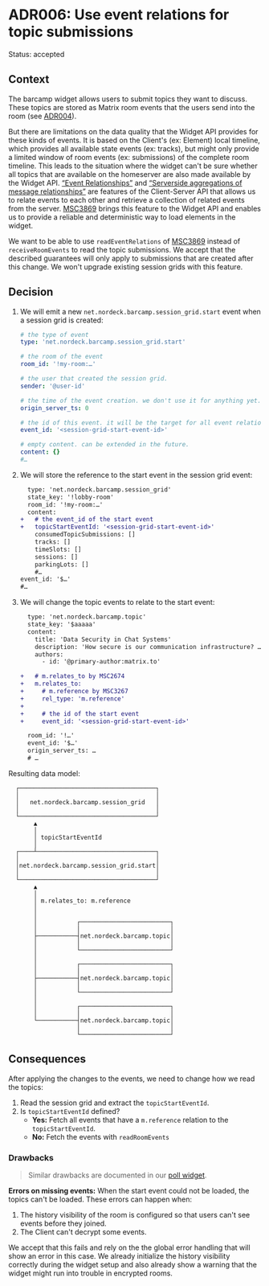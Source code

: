 # ADR006: Use event relations for topic submissions

Status: accepted

<!-- These documents have names that are short noun phrases. For example, "ADR001: Deployment on Ruby on Rails 3.0.10" or "ADR009: LDAP for Multitenant Integration" -->

## Context

<!--
This section describes the forces at play, including technological, political, social, and project local. These forces are probably in tension, and should be called out as such. The language in this section is value-neutral. It is simply describing facts. -->

The barcamp widget allows users to submit topics they want to discuss.
These topics are stored as Matrix room events that the users send into the room (see [ADR004][adr004]).

But there are limitations on the data quality that the Widget API provides for these kinds of events.
It is based on the Client's (ex: Element) local timeline, which provides all available state events (ex: tracks), but might only provide a limited window of room events (ex: submissions) of the complete room timeline.
This leads to the situation where the widget can't be sure whether all topics that are available on the homeserver are also made available by the Widget API.
[“Event Relationships”][msc2674-relationships] and [“Serverside aggregations of message relationships”][msc2675-relation-server-aggregation] are features of the Client-Server API that allows us to relate events to each other and retrieve a collection of related events from the server.
[MSC3869][msc3869-widget-api-relations] brings this feature to the Widget API and enables us to provide a reliable and deterministic way to load elements in the widget.

We want to be able to use `readEventRelations` of [MSC3869][msc3869-widget-api-relations] instead of `receiveRoomEvents` to read the topic submissions.
We accept that the described guarantees will only apply to submissions that are created after this change.
We won't upgrade existing session grids with this feature.

## Decision

<!-- This section describes our response to these forces. It is stated in full sentences, with active voice. "We will ..." -->

1. We will emit a new `net.nordeck.barcamp.session_grid.start` event when a session grid is created:

   ```yaml
   # the type of event
   type: 'net.nordeck.barcamp.session_grid.start'

   # the room of the event
   room_id: '!my-room:…'

   # the user that created the session grid.
   sender: '@user-id'

   # the time of the event creation. we don't use it for anything yet.
   origin_server_ts: 0

   # the id of this event. it will be the target for all event relations.
   event_id: '<session-grid-start-event-id>'

   # empty content. can be extended in the future.
   content: {}
   #…
   ```

2. We will store the reference to the start event in the session grid event:

   ```diff
     type: 'net.nordeck.barcamp.session_grid'
     state_key: '!lobby-room'
     room_id: '!my-room:…'
     content:
   +   # the event_id of the start event
   +   topicStartEventId: '<session-grid-start-event-id>'
       consumedTopicSubmissions: []
       tracks: []
       timeSlots: []
       sessions: []
       parkingLots: []
       #…
   event_id: '$…'
   #…
   ```

3. We will change the topic events to relate to the start event:

   ```diff
     type: 'net.nordeck.barcamp.topic'
     state_key: '$aaaaa'
     content:
       title: 'Data Security in Chat Systems'
       description: 'How secure is our communication infrastructure? …'
       authors:
         - id: '@primary-author:matrix.to'

   +   # m.relates_to by MSC2674
   +   m.relates_to:
   +     # m.reference by MSC3267
   +     rel_type: 'm.reference'
   +
   +     # the id of the start event
   +     event_id: '<session-grid-start-event-id>'

     room_id: '!…'
     event_id: '$…'
     origin_server_ts: …
     # …
   ```

Resulting data model:

```
  ┌──────────────────────────────────────┐
  │                                      │
  │   net.nordeck.barcamp.session_grid   │
  │                                      │
  └──────────────────────────────────────┘
       ▲
       │
       │ topicStartEventId
       │
  ┌────┴─────────────────────────────────┐
  │                                      │
  │net.nordeck.barcamp.session_grid.start│
  │                                      │
  └──────────────────────────────────────┘
       ▲
       │
       │ m.relates_to: m.reference
       │
       │
       │           ┌─────────────────────────┐
       │           │                         │
       ├───────────┤net.nordeck.barcamp.topic│
       │           │                         │
       │           └─────────────────────────┘
       │
       │           ┌─────────────────────────┐
       │           │                         │
       ├───────────┤net.nordeck.barcamp.topic│
       │           │                         │
       │           └─────────────────────────┘
       │
       │           ┌─────────────────────────┐
       │           │                         │
       └───────────┤net.nordeck.barcamp.topic│
                   │                         │
                   └─────────────────────────┘
```

## Consequences

<!-- This section describes the resulting context, after applying the decision. All consequences should be listed here, not just the "positive" ones. A particular decision may have positive, negative, and neutral consequences, but all of them affect the team and project in the future. -->

After applying the changes to the events, we need to change how we read the topics:

1. Read the session grid and extract the `topicStartEventId`.
2. Is `topicStartEventId` defined?
   - **Yes:** Fetch all events that have a `m.reference` relation to the `topicStartEventId`.
   - **No:** Fetch the events with `readRoomEvents`

### Drawbacks

> Similar drawbacks are documented in our [poll widget][poll-widget-relations-adr-consequences].

**Errors on missing events:**
When the start event could not be loaded, the topics can't be loaded.
These errors can happen when:

1. The history visibility of the room is configured so that users can't see events before they joined.
2. The Client can't decrypt some events.

We accept that this fails and rely on the the global error handling that will show an error in this case.
We already initialize the history visibility correctly during the widget setup and also already show a warning that the widget might run into trouble in encrypted rooms.

<!-- This template is taken from a blog post by Michael Nygard http://thinkrelevance.com/blog/2011/11/15/documenting-architecture-decisions -->

[adr004]: ./adr004-polls-without-duration.md
[msc2674-relationships]: https://github.com/matrix-org/matrix-spec-proposals/pull/2674
[msc2675-relation-server-aggregation]: https://github.com/matrix-org/matrix-spec-proposals/pull/2675
[msc3869-widget-api-relations]: https://github.com/matrix-org/matrix-spec-proposals/pull/3869
[poll-widget-relations-adr-consequences]: https://github.com/nordeck/matrix-poll/blob/main/docs/adrs/adr005-use-event-relations-for-vote-events.md#consequences
